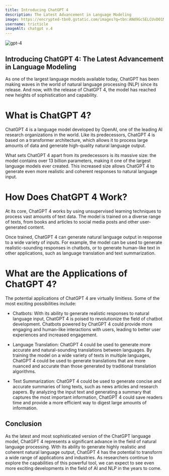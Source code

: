 ```yaml
---
title: Introducing ChatGPT 4
description: The Latest Advancement in Language Modeling
image: https://encrypted-tbn0.gstatic.com/images?q=tbn:ANd9GcSELCUvD01MIHJ5v8qPLbeJGGQAVoeds5NQDw&usqp=CAU
username: tricticle
imageAlt: chatgpt v.4
---
```

![gpt-4](https://encrypted-tbn0.gstatic.com/images?q=tbn:ANd9GcSELCUvD01MIHJ5v8qPLbeJGGQAVoeds5NQDw&usqp=CAU)
## Introducing ChatGPT 4: The Latest Advancement in Language Modeling
As one of the largest language models available today, ChatGPT has been making waves in the world of natural language processing (NLP) since its release. And now, with the release of ChatGPT 4, the model has reached new heights of sophistication and capability.

# What is ChatGPT 4?
ChatGPT 4 is a language model developed by OpenAI, one of the leading AI research organizations in the world. Like its predecessors, ChatGPT 4 is based on a transformer architecture, which allows it to process large amounts of data and generate high-quality natural language output.

What sets ChatGPT 4 apart from its predecessors is its massive size: the model contains over 13 billion parameters, making it one of the largest language models ever created. This increased size allows ChatGPT 4 to generate even more realistic and coherent responses to natural language input.

# How Does ChatGPT 4 Work?
At its core, ChatGPT 4 works by using unsupervised learning techniques to process vast amounts of text data. The model is trained on a diverse range of texts, from books and articles to social media posts and other user-generated content.

Once trained, ChatGPT 4 can generate natural language output in response to a wide variety of inputs. For example, the model can be used to generate realistic-sounding responses in chatbots, or to generate human-like text in other applications, such as language translation and text summarization.

# What are the Applications of ChatGPT 4?
The potential applications of ChatGPT 4 are virtually limitless. Some of the most exciting possibilities include:

- Chatbots: With its ability to generate realistic responses to natural language input, ChatGPT 4 is poised to revolutionize the field of chatbot development. Chatbots powered by ChatGPT 4 could provide more engaging and human-like interactions with users, leading to better user experiences and increased engagement.

- Language Translation: ChatGPT 4 could be used to generate more accurate and natural-sounding translations between languages. By training the model on a wide variety of texts in multiple languages, ChatGPT 4 could be used to generate translations that are more nuanced and accurate than those generated by traditional translation algorithms.

- Text Summarization: ChatGPT 4 could be used to generate concise and accurate summaries of long texts, such as news articles and research papers. By analyzing the input text and generating a summary that captures the most important information, ChatGPT 4 could save readers time and provide a more efficient way to digest large amounts of information.

## Conclusion
As the latest and most sophisticated version of the ChatGPT language model, ChatGPT 4 represents a significant advance in the field of natural language processing. With its ability to generate highly realistic and coherent natural language output, ChatGPT 4 has the potential to transform a wide range of applications and industries. As researchers continue to explore the capabilities of this powerful tool, we can expect to see even more exciting developments in the field of AI and NLP in the years to come.